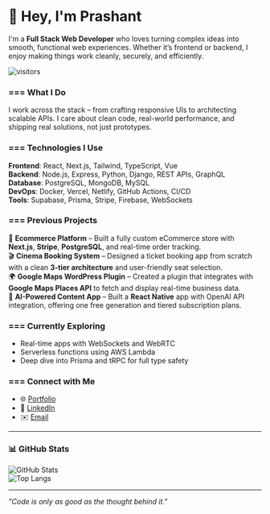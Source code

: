 # 👋 Hey, I'm Prashant

I'm a **Full Stack Web Developer** who loves turning complex ideas into smooth, functional web experiences. Whether it’s frontend or backend, I enjoy making things work cleanly, securely, and efficiently.

![visitors](https://komarev.com/ghpvc/?username=yourusername&label=Profile%20Views&color=blue)

### === What I Do

I work across the stack – from crafting responsive UIs to architecting scalable APIs. I care about clean code, real-world performance, and shipping real solutions, not just prototypes.

### === Technologies I Use

**Frontend**: React, Next.js, Tailwind, TypeScript, Vue  
**Backend**: Node.js, Express, Python, Django, REST APIs, GraphQL  
**Database**: PostgreSQL, MongoDB, MySQL  
**DevOps**: Docker, Vercel, Netlify, GitHub Actions, CI/CD  
**Tools**: Supabase, Prisma, Stripe, Firebase, WebSockets

### === Previous Projects

🛒 **Ecommerce Platform** – Built a fully custom eCommerce store with **Next.js**, **Stripe**, **PostgreSQL**, and real-time order tracking.  
🎬 **Cinema Booking System** – Designed a ticket booking app from scratch with a clean **3-tier architecture** and user-friendly seat selection.  
🌍 **Google Maps WordPress Plugin** – Created a plugin that integrates with **Google Maps Places API** to fetch and display real-time business data.  
🧠 **AI-Powered Content App** – Built a **React Native** app with OpenAI API integration, offering one free generation and tiered subscription plans.

### === Currently Exploring

- Real-time apps with WebSockets and WebRTC  
- Serverless functions using AWS Lambda  
- Deep dive into Prisma and tRPC for full type safety

### === Connect with Me

- 🌐 [Portfolio](https://your-portfolio.com)  
- 💼 [LinkedIn](https://linkedin.com/in/yourname)  
- ✉️ [Email](mailto:your.email@example.com)

---

### 📊 GitHub Stats

![GitHub Stats](https://github-readme-stats.vercel.app/api?username=yourusername&show_icons=true&theme=tokyonight)  
![Top Langs](https://github-readme-stats.vercel.app/api/top-langs/?username=yourusername&layout=compact&theme=tokyonight)

---

_"Code is only as good as the thought behind it."_
